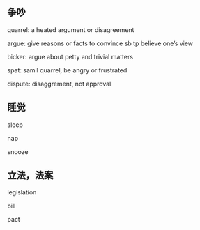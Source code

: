 ## 争吵

quarrel: a heated argument or disagreement

argue: give reasons or facts to convince sb tp believe one’s view

bicker: argue about petty and trivial matters

spat:  samll quarrel, be angry or frustrated

dispute:  disaggrement, not approval

## 睡觉

sleep

nap

snooze

## 立法，法案

legislation

bill

pact





